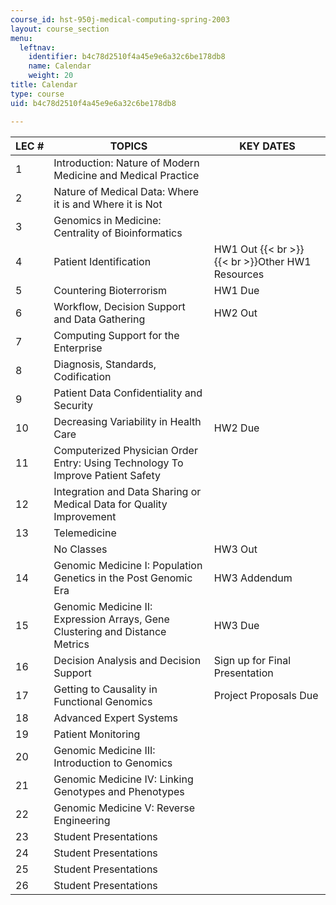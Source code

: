 ```yaml
---
course_id: hst-950j-medical-computing-spring-2003
layout: course_section
menu:
  leftnav:
    identifier: b4c78d2510f4a45e9e6a32c6be178db8
    name: Calendar
    weight: 20
title: Calendar
type: course
uid: b4c78d2510f4a45e9e6a32c6be178db8

---
```


| LEC # | TOPICS | KEY DATES |
| --- | --- | --- |
| 1 | Introduction: Nature of Modern Medicine and Medical Practice |  |
| 2 | Nature of Medical Data: Where it is and Where it is Not |  |
| 3 | Genomics in Medicine: Centrality of Bioinformatics |  |
| 4 | Patient Identification | HW1 Out  {{< br >}}  {{< br >}}Other HW1 Resources |
| 5 | Countering Bioterrorism | HW1 Due |
| 6 | Workflow, Decision Support and Data Gathering | HW2 Out |
| 7 | Computing Support for the Enterprise |  |
| 8 | Diagnosis, Standards, Codification |  |
| 9 | Patient Data Confidentiality and Security |  |
| 10 | Decreasing Variability in Health Care | HW2 Due |
| 11 | Computerized Physician Order Entry: Using Technology To Improve Patient Safety |  |
| 12 | Integration and Data Sharing or Medical Data for Quality Improvement |  |
| 13 | Telemedicine |  |
|  | No Classes | HW3 Out |
| 14 | Genomic Medicine I: Population Genetics in the Post Genomic Era | HW3 Addendum |
| 15 | Genomic Medicine II: Expression Arrays, Gene Clustering and Distance Metrics | HW3 Due |
| 16 | Decision Analysis and Decision Support | Sign up for Final Presentation |
| 17 | Getting to Causality in Functional Genomics | Project Proposals Due |
| 18 | Advanced Expert Systems |  |
| 19 | Patient Monitoring |  |
| 20 | Genomic Medicine III: Introduction to Genomics |  |
| 21 | Genomic Medicine IV: Linking Genotypes and Phenotypes |  |
| 22 | Genomic Medicine V: Reverse Engineering |  |
| 23 | Student Presentations |  |
| 24 | Student Presentations |  |
| 25 | Student Presentations |  |
| 26 | Student Presentations |
